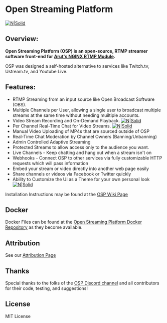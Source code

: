 # Open Streaming Platform

[![N|Solid](https://imgur.com/qSbBiF3.jpg)](https://imgur.com/qSbBiF3.jpg)

## Overview:

**Open Streaming Platform (OSP) is an open-source, RTMP streamer software front-end for [Arut's NGINX RTMP Module](https://github.com/arut/nginx-rtmp-module).**

OSP was designed a self-hosted alternative to services like Twitch.tv, Ustream.tv, and Youtube Live.

## Features:
 - RTMP Streaming from an input source like Open Broadcast Software (OBS).
 - Multiple Channels per User, allowing a single user to broadcast multiple streams at the same time without needing muiltiple accounts.
 - Video Stream Recording and On-Demand Playback. [![N|Solid](https://i.imgur.com/nCawXQs.jpg)](https://i.imgur.com/nCawXQs.jpg)
 - Per Channel Real-Time Chat for Video Streams. [![N|Solid](https://imgur.com/73Z3VB1.jpg)](https://imgur.com/73Z3VB1.jpg)
 - Manual Video Uploading of MP4s that are sourced outside of OSP
 - Real-Time Chat Moderation by Channel Owners (Banning/Unbanning)
 - Admin Controlled Adaptive Streaming
 - Protected Streams to allow access only to the audience you want.
 - Live Channels - Keep chatting and hang out when a stream isn't on
 - Webhooks - Connect OSP to other services via fully customizable HTTP requests which will pass information
 - Embed your stream or video directly into another web page easily
 - Share channels or videos via Facebook or Twitter quickly
 - Ability to Customize the UI as a Theme for your own personal look [![N|Solid](https://imgur.com/PldclhG.jpg)](https://imgur.com/PldclhG.jpg)


Installation Instructions may be found at the [OSP Wiki Page](https://wiki.openstreamingplatform.com)

Docker
----
Docker Files can be found at the [Open Streaming Platform Docker Repository](https://gitlab.com/Deamos/open-streaming-platform-docker) as they become available.

Attribution
----
See our [Attribution Page](https://wiki.openstreamingplatform.com/en/Attribution)

Thanks
----
Special thanks to the folks of the [OSP Discord channel](https://discord.gg/Jp5rzbD) and all contributors for their code, testing, and suggestions!

License
----
MIT License